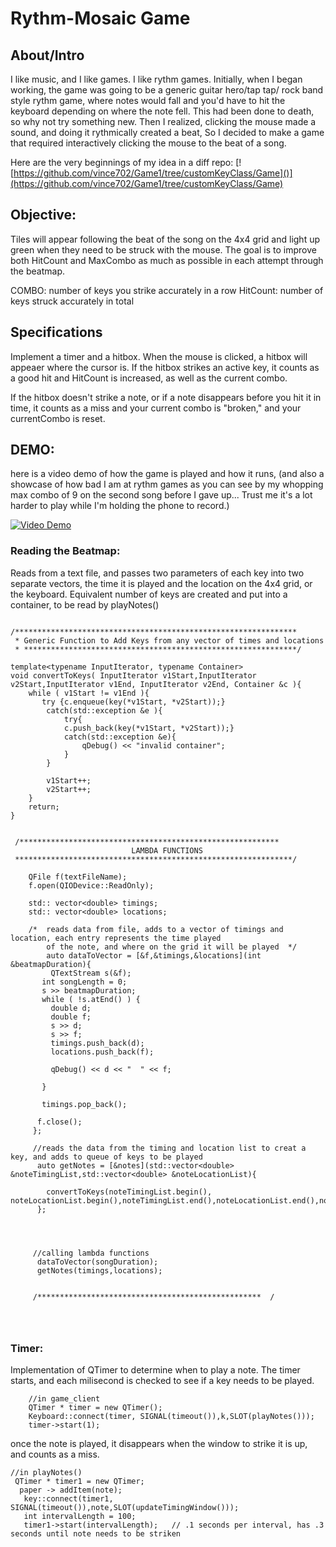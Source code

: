 # Rythm-Mosaic Game
## About/Intro ##
I like music, and I like games. I like rythm games. Initially, when I began working, the game was going to be a generic guitar hero/tap tap/ rock band style rythm game, where notes would fall and you'd have to hit the keyboard depending on where the note fell. This had been done to death, so why not try something new. Then I realized, clicking the mouse made a sound, and doing it rythmically created a beat, So I decided to make a game that required interactively clicking the mouse to the beat of a song.

  Here are the very beginnings of my idea in a diff repo: 
[![https://github.com/vince702/Game1/tree/customKeyClass/Game]()](https://github.com/vince702/Game1/tree/customKeyClass/Game)
   

## **Objective:** 
Tiles will appear following the beat of the song on the 4x4 grid and light up green when they need to be struck with the mouse.  The goal is to improve both HitCount and MaxCombo as much as possible in each attempt through the beatmap.


COMBO: number of keys you strike accurately in a row
HitCount: number of keys struck accurately in total

###
## **Specifications** ##
Implement a timer and a hitbox. When the mouse is clicked, a hitbox will appeaer where the cursor is. If the hitbox strikes an active key, it counts as a good hit and HitCount is increased, as well as the current combo. 

If the hitbox doesn't strike a note, or if a note disappears before you hit it in time, it counts as a miss and your current combo is "broken," and your currentCombo is reset. 

## DEMO:  ##
here is a video demo of how the game is played and how it runs, (and also a showcase of how bad I am at rythm games as you can see by my whopping max combo of 9 on the second song before I gave up... Trust me it's a lot harder to play while I'm holding the phone to record.)

[![Video Demo](https://i.ytimg.com/vi/rhxR8l9KMpY/hqdefault.jpg?custom=true&w=336&h=188&stc=true&jpg444=true&jpgq=90&sp=68&sigh=1dzo380QmZRsV5mUgtGqe2qHgqo)](https://www.youtube.com/watch?v=rhxR8l9KMpY)



### Reading the Beatmap: ###
Reads from a text file, and passes two parameters of each key into two separate vectors, the time it is played and the location on the 4x4 grid, or the keyboard. Equivalent number of keys are created and put into a container, to be read by playNotes()

```

/***************************************************************
 * Generic Function to Add Keys from any vector of times and locations
 * *************************************************************/

template<typename InputIterator, typename Container>
void convertToKeys( InputIterator v1Start,InputIterator v2Start,InputIterator v1End, InputIterator v2End, Container &c ){
    while ( v1Start != v1End ){
       try {c.enqueue(key(*v1Start, *v2Start));}
        catch(std::exception &e ){
            try{
            c.push_back(key(*v1Start, *v2Start));}
            catch(std::exception &e){
                qDebug() << "invalid container";
            }
        }

        v1Start++;
        v2Start++;
    }
    return;
}


 /**********************************************************
                           LAMBDA FUNCTIONS
 **************************************************************/

    QFile f(textFileName);
    f.open(QIODevice::ReadOnly);

    std:: vector<double> timings;
    std:: vector<double> locations;

    /*  reads data from file, adds to a vector of timings and location, each entry represents the time played
        of the note, and where on the grid it will be played  */
        auto dataToVector = [&f,&timings,&locations](int &beatmapDuration){
         QTextStream s(&f);
       int songLength = 0;
       s >> beatmapDuration;
       while ( !s.atEnd() ) {
         double d;
         double f;
         s >> d;
         s >> f;
         timings.push_back(d);
         locations.push_back(f);

         qDebug() << d << "  " << f;

       }

       timings.pop_back();

      f.close();
     };

     //reads the data from the timing and location list to creat a key, and adds to queue of keys to be played
      auto getNotes = [&notes](std::vector<double> &noteTimingList,std::vector<double> &noteLocationList){

        convertToKeys(noteTimingList.begin(), noteLocationList.begin(),noteTimingList.end(),noteLocationList.end(),notes);
      };




     //calling lambda functions
      dataToVector(songDuration);
      getNotes(timings,locations);


     /**************************************************  / 
     
     
     
```





### Timer: ###
Implementation of QTimer to determine when to play a note. The timer starts, and each milisecond is checked to see if a key needs to be played.

```
    //in game_client
    QTimer * timer = new QTimer();
    Keyboard::connect(timer, SIGNAL(timeout()),k,SLOT(playNotes()));
    timer->start(1);
```
    
    
  once the note is played, it disappears when the window to strike it is up, and counts as a miss.
```
//in playNotes()
 QTimer * timer1 = new QTimer;
  paper -> addItem(note);
   key::connect(timer1, SIGNAL(timeout()),note,SLOT(updateTimingWindow()));
   int intervalLength = 100;
   timer1->start(intervalLength);   // .1 seconds per interval, has .3 seconds until note needs to be striken
```
   
   
   
   
   
   
   
